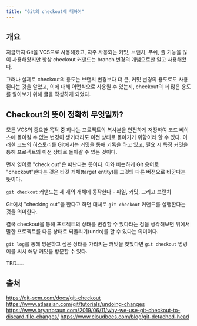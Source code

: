 ```yaml
---
title: "Git의 checkout에 대하여"
---
```


## 개요
지금까지 Git을 VCS으로 사용해왔고, 자주 사용되는 커밋, 브랜치, 푸쉬, 풀 기능을 많이 사용해왔지만 항상 checkout 커맨드는 branch 변경의 개념으로만 알고 사용해왔다.

그러나 실제로 checkout의 용도는 브랜치 변경보다 더 큰, 커밋 변경의 용도로도 사용된다는 것을 알았고, 이에 대해 어떤식으로 사용될 수 있는지, checkout의 더 많은 용도를 알아보기 위해 글을 작성하게 되었다.

## Checkout의 뜻이 정확히 무엇일까?
모든 VCS의 중요한 목적 중 하나는 프로젝트의 복사본을 안전하게 저장하여 코드 베이스에 돌이킬 수 없는 변경이 생기더라도 이전 상태로 돌아가기 위함이라 할 수 있다. 이러한 코드의 히스토리를 Git에서는 커밋을 통해 기록을 하고 있고, 필요 시 특정 커밋을 통해 프로젝트의 이전 상태로 돌아갈 수 있는 것이다.

먼저 영어로 "check out"은 떠난다는 뜻이다. 이와 비슷하게 Git 용어로 "checkout"한다는 것은 타깃 개체(target entity)를 그것의 다른 버전으로 바꾼다는 뜻이다.

`git checkout` 커맨드는 세 개의 개체에 동작한다 - 파일, 커밋, 그리고 브랜치

Git에서 "checking out"을 한다고 하면 대체로 `git checkout` 커맨드를 실행한다는 것을 의미한다.

결국 checkout을 통해 프로젝트의 상태를 변경할 수 있다라는 점을 생각해보면 위에서 말한 프로젝트를 다른 상태로 되돌리기(undo)를 할 수 있다는 의미이다.

`git log`를 통해 방문하고 싶은 상태를 가리키는 커밋을 찾았다면 `git checkout` 명령어를 써서 해당 커밋을 방문할 수 있다.

TBD.....

## 출처
https://git-scm.com/docs/git-checkout
https://www.atlassian.com/git/tutorials/undoing-changes
https://www.bryanbraun.com/2019/06/11/why-we-use-git-checkout-to-discard-file-changes/
https://www.cloudbees.com/blog/git-detached-head
